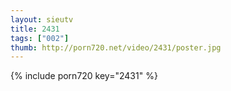 ```yaml
--- 
layout: sieutv
title: 2431
tags: ["002"]
thumb: http://porn720.net/video/2431/poster.jpg
---
```

{% include porn720 key="2431" %} 
